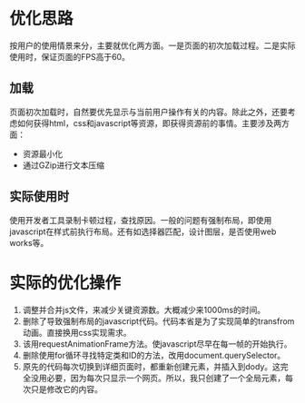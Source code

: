 # 优化思路
按用户的使用情景来分，主要就优化两方面。一是页面的初次加载过程。二是实际使用时，保证页面的FPS高于60。
## 加载
页面初次加载时，自然要优先显示与当前用户操作有关的内容。除此之外，还要考虑如何获得html，css和javascript等资源，即获得资源前的事情。主要涉及两方面：
- 资源最小化
- 通过GZip进行文本压缩
## 实际使用时
使用开发者工具录制卡顿过程，查找原因。一般的问题有强制布局，即使用javascript在样式前执行布局。还有如选择器匹配，设计图层，是否使用web works等。
# 实际的优化操作
1. 调整并合并js文件，来减少关键资源数。大概减少来1000ms的时间。
2. 删除了导致强制布局的javascript代码。代码本省是为了实现简单的transfrom动画。直接换用css实现需求。
3. 该用requestAnimationFrame方法。使javascript尽早在每一帧的开始执行。
4. 删除使用for循环寻找特定类和ID的方法，改用document.querySelector。
5. 原先的代码每次切换到详细页面时，都重新创建元素，并插入到dody。这完全没用必要，因为每次只显示一个网页。所以，我只创建了一个全局元素，每次只是修改它的内容。
